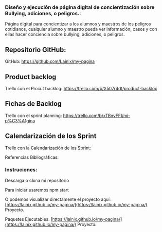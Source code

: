 ### Diseño y ejecución de página digital de concientización sobre Bullying, adiciones, o peligros.:

Página digital para concientizar a los alumnos y maestros de los peligros cotidianos, cualquier alumno y maestro pueda ver información, casos y con ellas hacer conciencia sobre bullying, adiciones, o peligros.


## Repositorio GitHub: 

GitHub: https://github.com/Lainix/my-pagina

## Product backlog

Trello con el Procut backlog:  https://trello.com/b/X507r4dt/product-backlog

## Fichas de Backlog

Trello con el sprint planning: https://trello.com/b/xTBnvFFI/mi-p%C3%A1gina

## Calendarización de los Sprint 

Trello con la Calendarización de los Sprint: 



Referencias Bibliográficas:





### Instruciones:

Descarga o clona mi repositorio

Para iniciar usaremos npm start

O podemos visualizar directamente el proyecto aquí: [https://lainix.github.io/my-pagina/](https://lainix.github.io/my-pagina/) Proyecto.



Paquetes Ejecutables: [https://lainix.github.io/my-pagina/](https://lainix.github.io/my-pagina/) Proyecto.